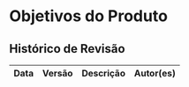# Objetivos do Produto

## Histórico de Revisão

| Data  | Versão | Descrição | Autor(es) |
|-------|--------|-----------|-----------|
